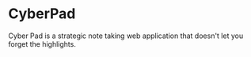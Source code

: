 # CyberPad
Cyber Pad is a strategic note taking web application that doesn't let you forget the highlights.
